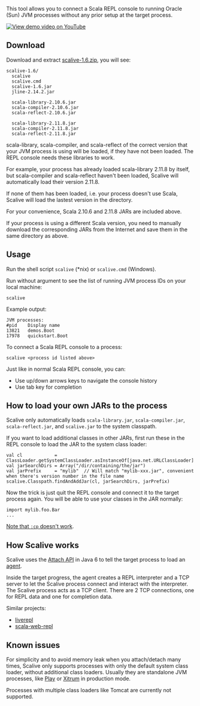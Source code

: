 This tool allows you to connect a Scala REPL console to running Oracle (Sun)
JVM processes without any prior setup at the target process.

[![View demo video on YouTube](http://img.youtube.com/vi/h45QQ45D9P8/0.jpg)](http://www.youtube.com/watch?v=h45QQ45D9P8)

## Download

Download and extract
[scalive-1.6.zip](https://github.com/xitrum-framework/scalive/releases/download/1.6/scalive-1.6.zip),
you will see:

```
scalive-1.6/
  scalive
  scalive.cmd
  scalive-1.6.jar
  jline-2.14.2.jar

  scala-library-2.10.6.jar
  scala-compiler-2.10.6.jar
  scala-reflect-2.10.6.jar

  scala-library-2.11.8.jar
  scala-compiler-2.11.8.jar
  scala-reflect-2.11.8.jar
```

scala-library, scala-compiler, and scala-reflect of the correct version
that your JVM process is using will be loaded, if they have not been loaded.
The REPL console needs these libraries to work.

For example, your process has already loaded scala-library 2.11.8 by itself,
but scala-compiler and scala-reflect haven't been loaded, Scalive will
automatically load their version 2.11.8.

If none of them has been loaded, i.e. your process doesn't use Scala,
Scalive will load the lastest version in the directory.

For your convenience, Scala 2.10.6 and 2.11.8 JARs are included above.

If your process is using a different Scala version, you need to manually
download the corresponding JARs from the Internet and save them in the
same directory as above.

## Usage

Run the shell script `scalive` (*nix) or `scalive.cmd` (Windows).

Run without argument to see the list of running JVM process IDs on your local machine:

```
scalive
```

Example output:

```
JVM processes:
#pid	Display name
13821	demos.Boot
17978	quickstart.Boot
```

To connect a Scala REPL console to a process:

```
scalive <process id listed above>
```

Just like in normal Scala REPL console, you can:

* Use up/down arrows keys to navigate the console history
* Use tab key for completion

## How to load your own JARs to the process

Scalive only automatically loads `scala-library.jar`, `scala-compiler.jar`,
`scala-reflect.jar`, and `scalive.jar` to the system classpath.

If you want to load additional classes in other JARs, first run these in the
REPL console to load the JAR to the system class loader:

```
val cl            = ClassLoader.getSystemClassLoader.asInstanceOf[java.net.URLClassLoader]
val jarSearchDirs = Array("/dir/containing/the/jar")
val jarPrefix     = "mylib"  // Will match "mylib-xxx.jar", convenient when there's version number in the file name
scalive.Classpath.findAndAddJar(cl, jarSearchDirs, jarPrefix)
```

Now the trick is just quit the REPL console and connect it to the target process
again. You will be able to use your classes in the JAR normally:

```
import mylib.foo.Bar
...
```

[Note that `:cp` doesn't work](http://stackoverflow.com/questions/18033752/cannot-add-a-jar-to-scala-repl-with-the-cp-command).

## How Scalive works

Scalive uses the [Attach API](https://blogs.oracle.com/CoreJavaTechTips/entry/the_attach_api) in Java 6
to tell the target process to load an [agent](http://javahowto.blogspot.jp/2006/07/javaagent-option.html).

Inside the target progress, the agent creates a REPL interpreter and a
TCP server to let the Scalive process connect and interact with the
interpreter. The Scalive process acts as a TCP client. There are 2 TCP
connections, one for REPL data and one for completion data.

Similar projects:

* [liverepl](https://github.com/djpowell/liverepl)
* [scala-web-repl](https://github.com/woshilaiceshide/scala-web-repl)

## Known issues

For simplicity and to avoid memory leak when you attach/detach many times,
Scalive only supports processes with only the default system class loader,
without additional class loaders. Usually they are standalone JVM processes,
like
[Play](http://www.playframework.com/) or
[Xitrum](http://xitrum-framework.github.io/) in production mode.

Processes with multiple class loaders like Tomcat are currently not supported.
